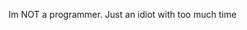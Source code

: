 Im NOT a programmer. Just an idiot with too much time

<!---
Michilious/Michilious is a ✨ special ✨ repository because its `README.md` (this file) appears on your GitHub profile.
You can click the Preview link to take a look at your changes.
--->

